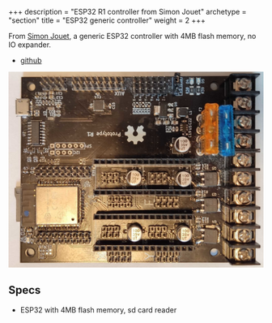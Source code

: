 +++
description = "ESP32 R1 controller from Simon Jouet"
archetype = "section"
title = "ESP32 generic controller"
weight = 2
+++

From [Simon Jouet](https://github.com/simon-jouet), a generic ESP32 controller with 4MB flash memory, no IO expander.
* [github](https://github.com/simon-jouet/ESP32Controller)

![image](r1.jpg?width=400px)

## Specs
* ESP32 with 4MB flash memory, sd card reader





